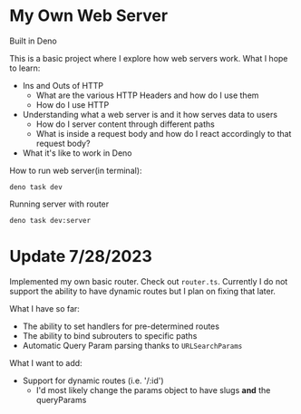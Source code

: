 # My Own Web Server
Built in Deno

This is a basic project where I explore how web servers work. 
What I hope to learn:
* Ins and Outs of HTTP
  - What are the various HTTP Headers and how do I use them
  - How do I use HTTP
* Understanding what a web server is and it how serves data to users
  - How do I server content through different paths
  - What is inside a request body and how do I react accordingly to that request body?
* What it's like to work in Deno

How to run web server(in terminal):
```
deno task dev
```

Running server with router
```
deno task dev:server
```

# Update 7/28/2023
Implemented my own basic router. Check out `router.ts`.
Currently I do not support the ability to have dynamic routes but I plan on fixing that later.

What I have so far:
* The ability to set handlers for pre-determined routes
* The ability to bind subrouters to specific paths
* Automatic Query Param parsing thanks to `URLSearchParams`

What I want to add:
* Support for dynamic routes (i.e. '/:id')
  - I'd most likely change the params object to have slugs **and** the queryParams

